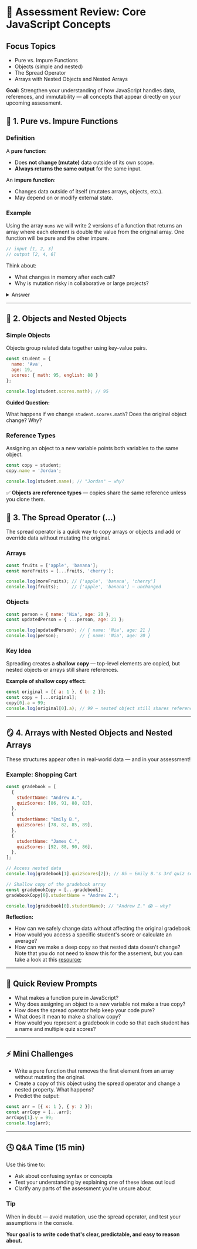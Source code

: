 # 🧠 Assessment Review: Core JavaScript Concepts

## Focus Topics

- Pure vs. Impure Functions  
- Objects (simple and nested)  
- The Spread Operator  
- Arrays with Nested Objects and Nested Arrays  

**Goal:** Strengthen your understanding of how JavaScript handles data, references, and immutability — all concepts that appear directly on your upcoming assessment.

## 🧩 1. Pure vs. Impure Functions

### Definition

A **pure function**:
- Does **not change (mutate)** data outside of its own scope.
- **Always returns the same output** for the same input.

An **impure function**:

- Changes data outside of itself (mutates arrays, objects, etc.).
- May depend on or modify external state.

### Example

Using the array `nums` we will write 2 versions of a function that returns an array where each element is double the value from the original array. One function will be pure and the other impure.

```js
// input [1, 2, 3]
// output [2, 4, 6]
```

Think about:

- What changes in memory after each call?
- Why is mutation risky in collaborative or large projects?

<details>
  <summary>Answer</summary>

```javascript
let nums = [1, 2, 3];

// ✅ Pure Function
const doublePure = (arr) => {
  const doubled = [];
  for (let i = 0; i < arr.length; i++) {
    doubled.push(arr[i] * 2);
  }
  return doubled;
};

// ❌ Impure Function
const doubleImpure = (arr) => {
  for (let i = 0; i < arr.length; i++) {
    arr[i] *= 2;
  }
  return arr;
};

console.log(doublePure(nums));  // [2, 4, 6]
console.log(nums);              // [1, 2, 3]
console.log(doubleImpure(nums)); // [2, 4, 6]
console.log(nums);              // [2, 4, 6]
```

</details>

---

## 🧱 2. Objects and Nested Objects

### Simple Objects

Objects group related data together using key-value pairs.

```javascript
const student = {
  name: 'Ava',
  age: 19,
  scores: { math: 95, english: 88 }
};

console.log(student.scores.math); // 95
```

**Guided Question:**

What happens if we change `student.scores.math`? Does the original object change? Why?

### Reference Types 

Assigning an object to a new variable points both variables to the same object.

```javascript
const copy = student;
copy.name = 'Jordan';

console.log(student.name); // "Jordan" — why?
```

✅ **Objects are reference types** — copies share the same reference unless you clone them.

## 🌈 3. The Spread Operator (...)

The spread operator is a quick way to copy arrays or objects and add or override data without mutating the original.

### Arrays
```javascript
const fruits = ['apple', 'banana'];
const moreFruits = [...fruits, 'cherry'];

console.log(moreFruits); // ['apple', 'banana', 'cherry']
console.log(fruits);     // ['apple', 'banana'] — unchanged
```

### Objects
```javascript
const person = { name: 'Nia', age: 20 };
const updatedPerson = { ...person, age: 21 };

console.log(updatedPerson); // { name: 'Nia', age: 21 }
console.log(person);        // { name: 'Nia', age: 20 }
```

### Key Idea
Spreading creates a **shallow copy** — top-level elements are copied, but nested objects or arrays still share references.

**Example of shallow copy effect:**

```javascript
const original = [{ a: 1 }, { b: 2 }];
const copy = [...original];
copy[0].a = 99;
console.log(original[0].a); // 99 — nested object still shares reference
```

---

## 🪞 4. Arrays with Nested Objects and Nested Arrays

These structures appear often in real-world data — and in your assessment!

### Example: Shopping Cart

```javascript
const gradebook = [
  {
    studentName: "Andrew A.",
    quizScores: [86, 91, 88, 82],
  },
  {
    studentName: "Emily B.",
    quizScores: [78, 82, 85, 89],
  },
  {
    studentName: "James C.",
    quizScores: [92, 88, 90, 86],
  },
];

// Access nested data
console.log(gradebook[1].quizScores[2]); // 85 — Emily B.'s 3rd quiz score

// Shallow copy of the gradebook array
const gradebookCopy = [...gradebook];
gradebookCopy[0].studentName = "Andrew Z.";

console.log(gradebook[0].studentName); // "Andrew Z." 😱 — why?

```

**Reflection:**

- How can we safely change data without affecting the original gradebook
- How would you access a specific student's score or calculate an average?
- How can we make a deep copy so that nested data doesn't change? Note that you do not need to know this for the assement, but you can take a look at this [resource](https://developer.mozilla.org/en-US/docs/Glossary/Deep_copy);

---

## 🧭 Quick Review Prompts

- What makes a function pure in JavaScript?
- Why does assigning an object to a new variable not make a true copy?
- How does the spread operator help keep your code pure?
- What does it mean to make a shallow copy?
- How would you represent a gradebook in code so that each student has a name and multiple quiz scores?
---

## ⚡ Mini Challenges

- Write a pure function that removes the first element from an array without mutating the original.
- Create a copy of this object using the spread operator and change a nested property. What happens?
- Predict the output:

```javascript
const arr = [{ x: 1 }, { y: 2 }];
const arrCopy = [...arr];
arrCopy[1].y = 99;
console.log(arr);
```

---

## 🕓 Q&A Time (15 min)

Use this time to:

- Ask about confusing syntax or concepts
- Test your understanding by explaining one of these ideas out loud
- Clarify any parts of the assessment you're unsure about

### Tip

When in doubt — avoid mutation, use the spread operator, and test your assumptions in the console.

**Your goal is to write code that's clear, predictable, and easy to reason about.**

